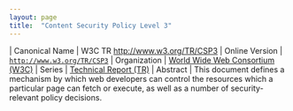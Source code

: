 ```yaml
---
layout: page
title:  "Content Security Policy Level 3"
---
```


| Canonical Name | W3C TR http://www.w3.org/TR/CSP3
| Online Version | [`http://www.w3.org/TR/CSP3`](http://www.w3.org/TR/CSP3)
| Organization | [World Wide Web Consortium (W3C)](..)
| Series | [Technical Report (TR)](..)
| Abstract | This document defines a mechanism by which web developers can control the resources which a particular page can fetch or execute, as well as a number of security-relevant policy decisions.